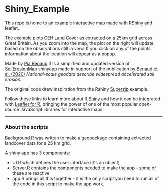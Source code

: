 # Shiny_Example
This repo is home to an example interactive map made with RShiny and leaflet.

The example plots [CEH Land Cover] as extracted on a 25km grid across Great Britain. As you zoom into the map, the plot on the right will update based on the observations still in view. If you click on any of the points, information about the location will appear as a popup.

Made by [Pia Benaud] it is a simplified and updated version of [SoilErosionMap] shinyapp made in support of the publication by [Benaud et al. (2020)] *National-scale geodata describe widespread accelerated soil erosion.* 

The original code drew inspiration from the Rshiny [Superzip] example.

Follow these links to learn more about [R Shiny] and how it can be integrated with [Leaflet for R], bringing the power of one of the most popular open-source JavaScript libraries for interactive maps. 

---

### About the scripts

Background.R was written to make a geopackage containing extracted landcover data for a 25 km grid.

A shiny app has 3 components:
* UI.R which defines the user interface (it's an object)
* Server.R contains the components needed to make the app - some of these are reactive
* app.R brings all this together - it is the only script you need to run all of the code in this script to make the app work.


[CEH Land Cover]: https://doi.org/10.5285/A22BAA7C-5809-4A02-87E0-3CF87D4E223A
[Pia Benaud]: http://geography.exeter.ac.uk/staff/index.php?web_id=Pia_Benaud
[SoilErosionMap]: https://piabenaud.shinyapps.io/SoilErosionMap
[Benaud et al. (2020)]: https://doi.org/10.1016/j.geoderma.2020.114378
[Superzip]: https://shiny.posit.co/r/gallery/interactive-visualizations/superzip-example/
[R Shiny]: https://shiny.posit.co/r/getstarted/shiny-basics/lesson1/index.html 
[Leaflet for R]: https://rstudio.github.io/leaflet/